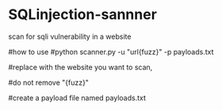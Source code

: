 # SQLinjection-sannner
scan for sqli vulnerability in a website

#how to use
#python scanner.py -u "url{fuzz}" -p payloads.txt

#replace <url> with the website you want to scan, 
  
#do not remove "{fuzz}"

#create a payload file named payloads.txt
